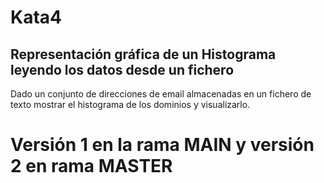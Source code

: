 # Kata4
## Representación gráfica de un Histograma leyendo los datos desde un fichero
Dado un conjunto de direcciones de email
almacenadas en un fichero de texto mostrar el
histograma de los dominios y visualizarlo.

# Versión 1 en la rama MAIN y versión 2 en rama MASTER
